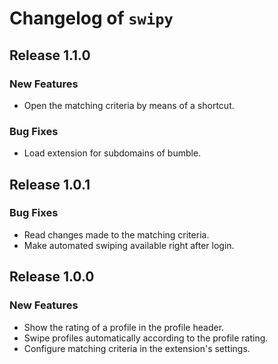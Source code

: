 # Changelog of `swipy`

## Release 1.1.0

### New Features
* Open the matching criteria by means of a shortcut.

### Bug Fixes
* Load extension for subdomains of bumble.

## Release 1.0.1 

### Bug Fixes
* Read changes made to the matching criteria.
* Make automated swiping available right after login.

## Release 1.0.0

### New Features
* Show the rating of a profile in the profile header.
* Swipe profiles automatically according to the profile rating.
* Configure matching criteria in the extension's settings.